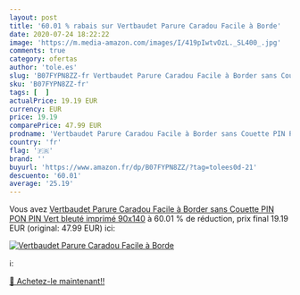 ```yaml
---
layout: post
title: '60.01 % rabais sur Vertbaudet Parure Caradou Facile à Borde'
date: 2020-07-24 18:22:22
image: 'https://m.media-amazon.com/images/I/419pIwtvOzL._SL400_.jpg'
comments: true
category: ofertas
author: 'tole.es'
slug: 'B07FYPN8ZZ-fr Vertbaudet Parure Caradou Facile à Border sans Couette PIN...'
sku: 'B07FYPN8ZZ-fr'
tags: [  ]
actualPrice: 19.19 EUR
currency: EUR
price: 19.19
comparePrice: 47.99 EUR
prodname: 'Vertbaudet Parure Caradou Facile à Border sans Couette PIN PON PIN Vert bleuté imprimé 90x140'
country: 'fr'
flag: '🇫🇷'
brand: ''
buyurl: 'https://www.amazon.fr/dp/B07FYPN8ZZ/?tag=tolees0d-21'
descuento: '60.01'
average: '25.19'
---
```


Vous avez [Vertbaudet Parure Caradou Facile à Border sans Couette PIN PON PIN Vert bleuté imprimé 90x140](https://www.amazon.fr/dp/B07FYPN8ZZ/?tag=tolees0d-21)  à  60.01 % de réduction, prix final  19.19 EUR (original: 47.99 EUR) ici:

[![Vertbaudet Parure Caradou Facile à Borde](https://m.media-amazon.com/images/I/419pIwtvOzL._SL400_.jpg)](https://www.amazon.fr/dp/B07FYPN8ZZ/?tag=tolees0d-21)

ℹ️:


[🛒 Achetez-le maintenant!!](https://www.amazon.fr/dp/B07FYPN8ZZ/?tag=tolees0d-21)
